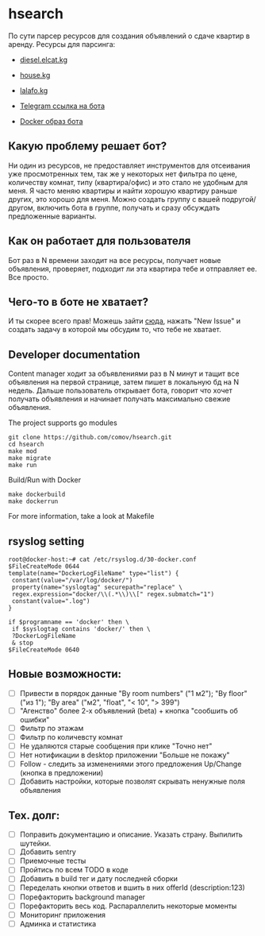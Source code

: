 # hsearch
По сути парсер ресурсов для создания объявлений о сдаче квартир в аренду. Ресурсы для парсинга:

- [diesel.elcat.kg](http://diesel.elcat.kg/)
- [house.kg](http://house.kg/)
- [lalafo.kg](https://lalafo.kg/)

- [Telegram ссылка на бота](https://t.me/house_search_assistant_bot)
- [Docker образ бота](https://hub.docker.com/r/comov/hsearch)

## Какую проблему решает бот?
Ни один из ресурсов, не предоставляет инструментов для отсеивания уже просмотренных тем, так
 же у некоторых нет фильтра по цене, количеству комнат, типу (квартира/офис) и
 это стало не удобным для меня. Я часто меняю квартиры и найти хорошую квартиру
 раньше других, это хорошо для меня. Можно создать группу с вашей подругой/другом, включить бота в группе, получать
 и сразу обсуждать предложенные варианты.

## Как он работает для пользователя
Бот раз в N времени заходит на все ресурсы, получает новые объявления, проверяет, подходит ли эта
 квартира тебе и отправляет ее. Все просто.

## Чего-то в боте не хватает?
И ты скорее всего прав! Можешь зайти [сюда](https://github.com/comov/hsearch/issues), нажать "New Issue"
 и создать задачу в которой мы обсудим то, что тебе не хватает.

## Developer documentation
Content manager ходит за объявлениями раз в N минут и тащит все объявления на
 первой странице, затем пишет в локальную бд на N недель. Дальше пользователь
 открывает бота, говорит что хочет получать объявления и начинает получать
 максимально свежие объявления.
 
The project supports go modules

```shell script
git clone https://github.com/comov/hsearch.git
cd hsearch
make mod
make migrate
make run
```

Build/Run with Docker 
```shell script
make dockerbuild
make dockerrun
```

For more information, take a look at Makefile

## rsyslog setting
```shell script
root@docker-host:~# cat /etc/rsyslog.d/30-docker.conf
$FileCreateMode 0644
template(name="DockerLogFileName" type="list") {
 constant(value="/var/log/docker/")
 property(name="syslogtag" securepath="replace" \
 regex.expression="docker/\\(.*\\)\\[" regex.submatch="1")
 constant(value=".log")
}

if $programname == 'docker' then \
 if $syslogtag contains 'docker/' then \
 ?DockerLogFileName
 & stop
$FileCreateMode 0640
```

## Новые возможности:
 - [ ] Привести в порядок данные "By room numbers" ("1 м2"); "By floor" ("из 1"); "By area" ("м2", "float", "< 10", "> 399")
 - [ ] "Агенство" более 2-х объявлений (beta) + кнопка "сообшить об ошибки"
 - [ ] Фильтр по этажам
 - [ ] Фильтр по количевсту комнат
 - [ ] Не удаляются старые сообщения при клике "Точно нет"
 - [ ] Нет нотификации в desktop приложении "Больше не покажу"
 - [ ] Follow - следить за изменениями этого предложения Up/Change (кнопка в предложении)
 - [ ] Добавить настройки, которые позволят скрывать ненужные поля объявления

## Тех. долг:
 - [ ] Поправить документацию и описание. Указать страну. Выпилить шутейки.
 - [ ] Добавить sentry
 - [ ] Приемочные тесты
 - [ ] Пройтись по всем TODO в коде
 - [ ] Добавить в build тег и дату последней сборки
 - [ ] Переделать кнопки ответов и вшить в них offerId (description:123)
 - [ ] Порефакторить background manager
 - [ ] Порефакторить весь код. Распараллелить некоторые моменты
 - [ ] Мониторинг приложения
 - [ ] Админка и статистика

